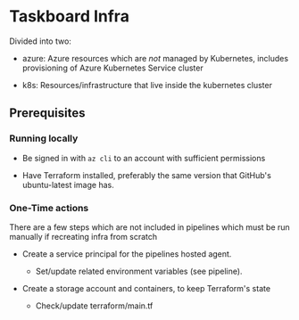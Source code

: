 # Taskboard Infra

Divided into two:

* azure: Azure resources which are *not* managed by Kubernetes,
  includes provisioning of Azure Kubernetes Service cluster

* k8s: Resources/infrastructure that live inside the kubernetes cluster

## Prerequisites

### Running locally

* Be signed in with `az cli` to an account with sufficient permissions

* Have Terraform installed, preferably the same version that GitHub's
  ubuntu-latest image has.

### One-Time actions

There are a few steps which are not included in pipelines which must be run
manually if recreating infra from scratch

* Create a service principal for the pipelines hosted agent.

  * Set/update related environment variables (see pipeline).

* Create a storage account and containers, to keep Terraform's state

  * Check/update terraform/main.tf
